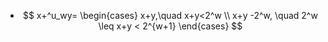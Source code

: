 - $$
  x+^u_wy=
  \begin{cases}
  x+y,\quad x+y<2^w \\
  x+y -2^w, \quad 2^w \leq x+y < 2^{w+1}
  \end{cases}
  $$